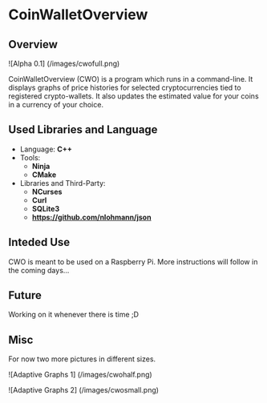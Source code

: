 # CoinWalletOverview

## Overview

![Alpha 0.1] (/images/cwofull.png)

CoinWalletOverview (CWO) is a program which runs in a command-line. It displays
graphs of price histories for selected cryptocurrencies tied to registered
crypto-wallets.
It also updates the estimated value for your coins in a currency of your choice.

## Used Libraries and Language

* Language: **C++**
* Tools:
  * **Ninja**
  * **CMake**
* Libraries and Third-Party:
  * **NCurses**
  * **Curl**
  * **SQLite3**
  * **https://github.com/nlohmann/json**

## Inteded Use

CWO is meant to be used on a Raspberry Pi. More instructions will follow in the
coming days...

## Future

Working on it whenever there is time ;D

## Misc

For now two more pictures in different sizes.

![Adaptive Graphs 1] (/images/cwohalf.png)

![Adaptive Graphs 2] (/images/cwosmall.png)
